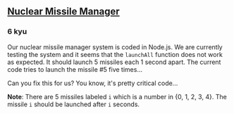 <h2><a href=https://www.codewars.com/kata/567ed5db4089538eea000010/train/javascript target="_blank">Nuclear Missile Manager</a></h2><h3>6 kyu</h3><p>Our nuclear missile manager system is coded in Node.js. We are currently testing the system and it seems that the <code>launchAll</code> function does not work as expected. It should launch 5 missiles each  1 second apart. The current code tries to launch the missile #5 five times...</p><p>Can you fix this for us? You know, it's pretty critical code...</p><p><strong>Note</strong>: There are 5 missiles labeled <code>i</code> which is a number in {0, 1, 2, 3,  4}. The missile <code>i</code> should be launched after <code>i</code> seconds.</p>
